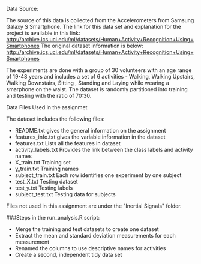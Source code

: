 Data Source:

The source of this data is collected from the Accelerometers from Samsung Galaxy S
Smartphone. The link for this data set and explanation for the project
is available in this link:
http://archive.ics.uci.edu/ml/datasets/Human+Activity+Recognition+Using+Smartphones
The original dataset information is below:
http://archive.ics.uci.edu/ml/datasets/Human+Activity+Recognition+Using+Smartphones

The experiments are done with a group of 30 volunteers with an age range of 19-48 years and includes a set of 6 activities - Walking, Walking Upstairs, Walking Downstairs, Sitting , Standing  and Laying while wearing a smarphone on the waist. The dataset is randomly partitioned into training and testing with the ratio of 70:30. 

Data Files Used in the assignmet

The dataset includes the following files:
- README.txt 
  gives the general information on the assignment
- features_info.txt 
  gives the variable information in the dataset
- features.txt
  Lists all the features in dataset
 - activity_labels.txt 
    Provides the link between the class labels and activity names
 - X_train.txt 
    Training set 
 - y_train.txt 
    Training names
 - subject_train.txt 
    Each row identifies one experiment by one subject
 - test_X.txt 
    Testing dataset
 - test_y.txt 
    Testing labels
 - subject_test.txt 
    Testing data for subjects
 
 Files not used in this assignment are under the "Inertial Signals" folder.
 
 ###Steps in the run_analysis.R script:
 - Merge the training and test datasets to create one dataset
 - Extract the mean and standard deviation measurements for each measurement
 - Renamed the columns to use descriptive names for activities
 - Create a second, independent tidy data set


 
   

